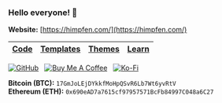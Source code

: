 ### Hello everyone! 👋

**Website:** [https://himpfen.com/](https://himpfen.com/)

| [Code](https://github.com/brandonhimpfen?tab=repositories) | [Templates](https://github.com/brandontemplates) | [Themes](https://github.com/brandonthemes) | [Learn](https://github.com/brandonlearn) |
-------|-----------|--------|--------

[![GitHub](https://srv-cdn.himpfen.io/badges/github/github-flat.svg)](https://github.com/sponsors/brandonhimpfen/) &nbsp; [![Buy Me A Coffee](https://srv-cdn.himpfen.io/badges/buymeacoffee/buymeacoffee-flat.svg)](https://www.buymeacoffee.com/brandonhimpfen) &nbsp; [![Ko-Fi](https://srv-cdn.himpfen.io/badges/kofi/kofi-flat.svg)](https://ko-fi.com/brandonhimpfen)

**Bitcoin (BTC):** `17GmJoLEjDYkkfMoHpQSvR6Lb7Wt6yvRtV` <br />
**Ethereum (ETH):** `0x690eAD7a7615cf97957571BcFb84997C048a6C27`
